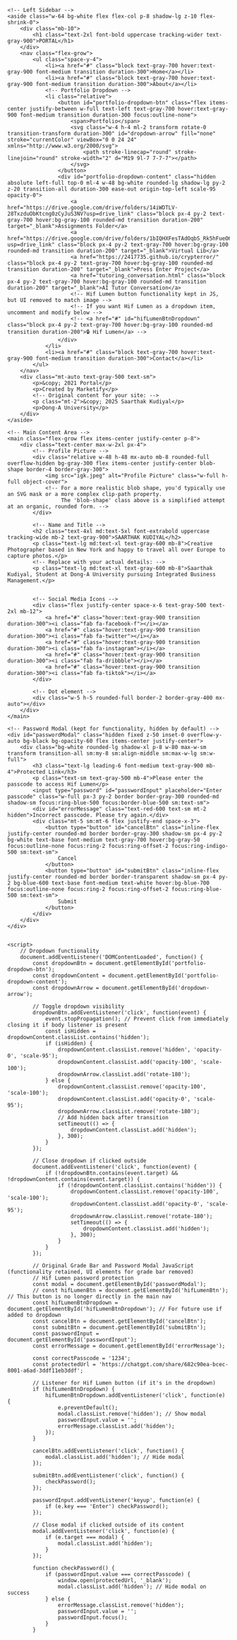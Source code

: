 <!DOCTYPE html>
<html lang="en">
<head>
    <meta charset="UTF-8">
    <meta name="viewport" content="width=device-width, initial-scale=1.0">
    <title>Saarthak Kudiyal - Portfolio</title>
    <!-- Tailwind CSS CDN -->
    <script src="https://cdn.tailwindcss.com"></script>
    <link href="https://fonts.googleapis.com/css2?family=Inter:wght@300;400;500;600;700&display=swap" rel="stylesheet">
    <!-- Font Awesome for social icons -->
    <link rel="stylesheet" href="https://cdnjs.cloudflare.com/ajax/libs/font-awesome/6.0.0-beta3/css/all.min.css">
    <style>
        body {
            font-family: 'Inter', sans-serif;
            -webkit-font-smoothing: antialiased;
            -moz-osx-font-smoothing: grayscale;
        }
        /* Custom class for the unique blob shape (optional, can be an SVG mask as well) */
        .blob-shape {
            /* This is a simplified circle, for a true blob more complex CSS or SVG would be needed */
            border-radius: 50% 50% 50% 50% / 60% 60% 40% 40%;
        }
    </style>
</head>
<body class="flex min-h-screen bg-gray-100 text-gray-800">

    <!-- Left Sidebar -->
    <aside class="w-64 bg-white flex flex-col p-8 shadow-lg z-10 flex-shrink-0">
        <div class="mb-10">
            <h1 class="text-2xl font-bold uppercase tracking-wider text-gray-900">PORTAL</h1>
        </div>
        <nav class="flex-grow">
            <ul class="space-y-4">
                <li><a href="#" class="block text-gray-700 hover:text-gray-900 font-medium transition duration-300">Home</a></li>
                <li><a href="#" class="block text-gray-700 hover:text-gray-900 font-medium transition duration-300">About</a></li>
                <!-- Portfolio Dropdown -->
                <li class="relative">
                    <button id="portfolio-dropdown-btn" class="flex items-center justify-between w-full text-left text-gray-700 hover:text-gray-900 font-medium transition duration-300 focus:outline-none">
                        <span>Portfolio</span>
                        <svg class="w-4 h-4 ml-2 transform rotate-0 transition-transform duration-300" id="dropdown-arrow" fill="none" stroke="currentColor" viewBox="0 0 24 24" xmlns="http://www.w3.org/2000/svg">
                            <path stroke-linecap="round" stroke-linejoin="round" stroke-width="2" d="M19 9l-7 7-7-7"></path>
                        </svg>
                    </button>
                    <div id="portfolio-dropdown-content" class="hidden absolute left-full top-0 ml-4 w-48 bg-white rounded-lg shadow-lg py-2 z-20 transition-all duration-300 ease-out origin-top-left scale-95 opacity-0">
                        <a href="https://drive.google.com/drive/folders/14iWDTLV-28TxzduObKtcng0zCyJuS3NV?usp=drive_link" class="block px-4 py-2 text-gray-700 hover:bg-gray-100 rounded-md transition duration-200" target="_blank">Assignments Folder</a>
                        <a href="https://drive.google.com/drive/folders/1bIQHXFesTAdOqbS_Rk5hFueO6Oad6_Pc?usp=drive_link" class="block px-4 py-2 text-gray-700 hover:bg-gray-100 rounded-md transition duration-200" target="_blank">Virtual Lib</a>
                        <a href="https://2417735.github.io/crypterror/" class="block px-4 py-2 text-gray-700 hover:bg-gray-100 rounded-md transition duration-200" target="_blank">Press Enter Project</a>
                        <a href="tutoring_conversation.html" class="block px-4 py-2 text-gray-700 hover:bg-gray-100 rounded-md transition duration-200" target="_blank">AI Tutor Conversation</a>
                        <!-- Hif Lumen button functionality kept in JS, but UI removed to match image -->
                        <!-- If you want Hif Lumen as a dropdown item, uncomment and modify below -->
                        <!-- <a href="#" id="hifLumenBtnDropdown" class="block px-4 py-2 text-gray-700 hover:bg-gray-100 rounded-md transition duration-200">🔒 Hif Lumen</a> -->
                    </div>
                </li>
                <li><a href="#" class="block text-gray-700 hover:text-gray-900 font-medium transition duration-300">Contact</a></li>
            </ul>
        </nav>
        <div class="mt-auto text-gray-500 text-sm">
            <p>&copy; 2021 Portal</p>
            <p>Created by Marketify</p>
            <!-- Original content for your site: -->
            <p class="mt-2">&copy; 2025 Saarthak Kudiyal</p>
            <p>Dong-A University</p>
        </div>
    </aside>

    <!-- Main Content Area -->
    <main class="flex-grow flex items-center justify-center p-8">
        <div class="text-center max-w-2xl px-4">
            <!-- Profile Picture -->
            <div class="relative w-48 h-48 mx-auto mb-8 rounded-full overflow-hidden bg-gray-300 flex items-center justify-center blob-shape border-4 border-gray-300">
                <img src="igk.jpeg" alt="Profile Picture" class="w-full h-full object-cover">
                <!-- For a more realistic blob shape, you'd typically use an SVG mask or a more complex clip-path property.
                     The 'blob-shape' class above is a simplified attempt at an organic, rounded form. -->
            </div>

            <!-- Name and Title -->
            <h2 class="text-4xl md:text-5xl font-extrabold uppercase tracking-wide mb-2 text-gray-900">SAARTHAK KUDIYAL</h2>
            <p class="text-lg md:text-xl text-gray-600 mb-8">Creative Photographer based in New York and happy to travel all over Europe to capture photos.</p>
            <!-- Replace with your actual details: -->
            <p class="text-lg md:text-xl text-gray-600 mb-8">Saarthak Kudiyal, Student at Dong-A University pursuing Integrated Business Management.</p>


            <!-- Social Media Icons -->
            <div class="flex justify-center space-x-6 text-gray-500 text-2xl mb-12">
                <a href="#" class="hover:text-gray-900 transition duration-300"><i class="fab fa-facebook-f"></i></a>
                <a href="#" class="hover:text-gray-900 transition duration-300"><i class="fab fa-twitter"></i></a>
                <a href="#" class="hover:text-gray-900 transition duration-300"><i class="fab fa-instagram"></i></a>
                <a href="#" class="hover:text-gray-900 transition duration-300"><i class="fab fa-dribbble"></i></a>
                <a href="#" class="hover:text-gray-900 transition duration-300"><i class="fab fa-tiktok"></i></a>
            </div>

            <!-- Dot element -->
            <div class="w-5 h-5 rounded-full border-2 border-gray-400 mx-auto"></div>
        </div>
    </main>

    <!-- Password Modal (kept for functionality, hidden by default) -->
    <div id="passwordModal" class="hidden fixed z-50 inset-0 overflow-y-auto bg-black bg-opacity-60 flex items-center justify-center">
        <div class="bg-white rounded-lg shadow-xl p-8 w-80 max-w-sm transform transition-all sm:my-8 sm:align-middle sm:max-w-lg sm:w-full">
            <h3 class="text-lg leading-6 font-medium text-gray-900 mb-4">Protected Link</h3>
            <p class="text-sm text-gray-500 mb-4">Please enter the passcode to access Hif Lumen</p>
            <input type="password" id="passwordInput" placeholder="Enter passcode" class="w-full px-3 py-2 border border-gray-300 rounded-md shadow-sm focus:ring-blue-500 focus:border-blue-500 sm:text-sm">
            <div id="errorMessage" class="text-red-600 text-sm mt-2 hidden">Incorrect passcode. Please try again.</div>
            <div class="mt-5 sm:mt-6 flex justify-end space-x-3">
                <button type="button" id="cancelBtn" class="inline-flex justify-center rounded-md border border-gray-300 shadow-sm px-4 py-2 bg-white text-base font-medium text-gray-700 hover:bg-gray-50 focus:outline-none focus:ring-2 focus:ring-offset-2 focus:ring-indigo-500 sm:text-sm">
                    Cancel
                </button>
                <button type="button" id="submitBtn" class="inline-flex justify-center rounded-md border border-transparent shadow-sm px-4 py-2 bg-blue-600 text-base font-medium text-white hover:bg-blue-700 focus:outline-none focus:ring-2 focus:ring-offset-2 focus:ring-blue-500 sm:text-sm">
                    Submit
                </button>
            </div>
        </div>
    </div>


    <script>
        // Dropdown functionality
        document.addEventListener('DOMContentLoaded', function() {
            const dropdownBtn = document.getElementById('portfolio-dropdown-btn');
            const dropdownContent = document.getElementById('portfolio-dropdown-content');
            const dropdownArrow = document.getElementById('dropdown-arrow');

            // Toggle dropdown visibility
            dropdownBtn.addEventListener('click', function(event) {
                event.stopPropagation(); // Prevent click from immediately closing it if body listener is present
                const isHidden = dropdownContent.classList.contains('hidden');
                if (isHidden) {
                    dropdownContent.classList.remove('hidden', 'opacity-0', 'scale-95');
                    dropdownContent.classList.add('opacity-100', 'scale-100');
                    dropdownArrow.classList.add('rotate-180');
                } else {
                    dropdownContent.classList.remove('opacity-100', 'scale-100');
                    dropdownContent.classList.add('opacity-0', 'scale-95');
                    dropdownArrow.classList.remove('rotate-180');
                    // Add hidden back after transition
                    setTimeout(() => {
                        dropdownContent.classList.add('hidden');
                    }, 300);
                }
            });

            // Close dropdown if clicked outside
            document.addEventListener('click', function(event) {
                if (!dropdownBtn.contains(event.target) && !dropdownContent.contains(event.target)) {
                    if (!dropdownContent.classList.contains('hidden')) {
                        dropdownContent.classList.remove('opacity-100', 'scale-100');
                        dropdownContent.classList.add('opacity-0', 'scale-95');
                        dropdownArrow.classList.remove('rotate-180');
                        setTimeout(() => {
                            dropdownContent.classList.add('hidden');
                        }, 300);
                    }
                }
            });

            // Original Grade Bar and Password Modal JavaScript (functionality retained, UI elements for grade bar removed)
            // Hif Lumen password protection
            const modal = document.getElementById('passwordModal');
            // const hifLumenBtn = document.getElementById('hifLumenBtn'); // This button is no longer directly in the main nav
            const hifLumenBtnDropdown = document.getElementById('hifLumenBtnDropdown'); // For future use if added to dropdown
            const cancelBtn = document.getElementById('cancelBtn');
            const submitBtn = document.getElementById('submitBtn');
            const passwordInput = document.getElementById('passwordInput');
            const errorMessage = document.getElementById('errorMessage');

            const correctPasscode = '1234';
            const protectedUrl = 'https://chatgpt.com/share/682c90ea-bcec-8001-a6ad-3ddf11eb3ddf';

            // Listener for Hif Lumen button (if it's in the dropdown)
            if (hifLumenBtnDropdown) {
                hifLumenBtnDropdown.addEventListener('click', function(e) {
                    e.preventDefault();
                    modal.classList.remove('hidden'); // Show modal
                    passwordInput.value = '';
                    errorMessage.classList.add('hidden');
                });
            }

            cancelBtn.addEventListener('click', function() {
                modal.classList.add('hidden'); // Hide modal
            });

            submitBtn.addEventListener('click', function() {
                checkPassword();
            });

            passwordInput.addEventListener('keyup', function(e) {
                if (e.key === 'Enter') checkPassword();
            });

            // Close modal if clicked outside of its content
            modal.addEventListener('click', function(e) {
                if (e.target === modal) {
                    modal.classList.add('hidden');
                }
            });

            function checkPassword() {
                if (passwordInput.value === correctPasscode) {
                    window.open(protectedUrl, '_blank');
                    modal.classList.add('hidden'); // Hide modal on success
                } else {
                    errorMessage.classList.remove('hidden');
                    passwordInput.value = '';
                    passwordInput.focus();
                }
            }
<script>
            // Grade fetch script (functionality retained, UI removed to match Tokyo design)
            fetch("https://script.google.com/macros/s/AKfycbygySpoqdNcUVNZ8TuFwMKGP6Ofu9axR382C13prSA/dev/ecex")
                .then(response => {
                    if (!response.ok) throw new Error('Network response was not ok');
                    return response.text();
                })
                .then(grade => {
                    // console.log("Fetched Grade:", grade); // For debugging: you can see the grade in console
                    // The element for grade display was removed to match the Tokyo.webp design.
                })
                .catch(error => {
                    console.error("Grade fetch failed:", error);
                    // The element for grade display was removed.
                });
        });
    </script>
</body>
</html>
